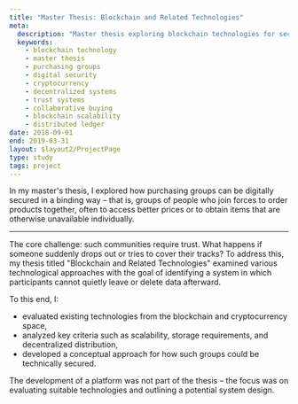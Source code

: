 ```yaml
---
title: "Master Thesis: Blockchain and Related Technologies"
meta:
  description: "Master thesis exploring blockchain technologies for securing digital purchasing groups and building trust in collaborative buying communities through decentralized systems."
  keywords:
    - blockchain technology
    - master thesis
    - purchasing groups
    - digital security
    - cryptocurrency
    - decentralized systems
    - trust systems
    - collaborative buying
    - blockchain scalability
    - distributed ledger
date: 2018-09-01
end: 2019-03-31
layout: $layout2/ProjectPage
type: study
tags: project
---
```


In my master's thesis, I explored how purchasing groups can be digitally secured in a binding way – that is, groups of people who join forces to order products together, often to access better prices or to obtain items that are otherwise unavailable individually.

---

The core challenge: such communities require trust. What happens if someone suddenly drops out or tries to cover their tracks? To address this, my thesis titled "Blockchain and Related Technologies" examined various technological approaches with the goal of identifying a system in which participants cannot quietly leave or delete data afterward.

To this end, I:

- evaluated existing technologies from the blockchain and cryptocurrency space,
- analyzed key criteria such as scalability, storage requirements, and decentralized distribution,
- developed a conceptual approach for how such groups could be technically secured.

The development of a platform was not part of the thesis – the focus was on evaluating suitable technologies and outlining a potential system design.
